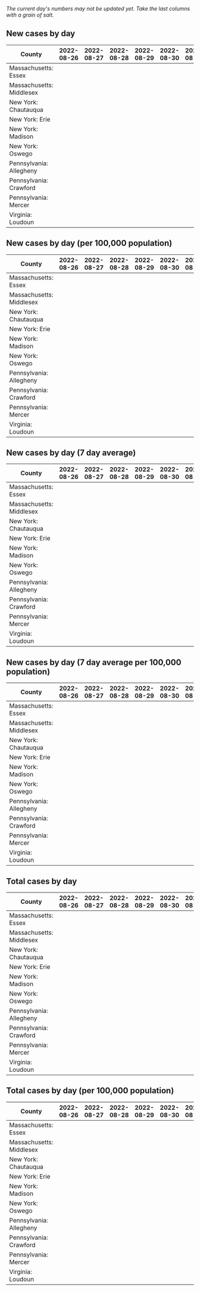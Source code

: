 _The current day's numbers may not be updated yet. Take the last columns with a grain of salt._
## New cases by day

| County | 2022-08-26 | 2022-08-27 | 2022-08-28 | 2022-08-29 | 2022-08-30 | 2022-08-31 | 2022-09-01 |
| --- | --- | --- | --- | --- | --- | --- | --- |
| Massachusetts: Essex |  |  |  |  |  |  |  |
| Massachusetts: Middlesex |  |  |  |  |  |  |  |
| New York: Chautauqua |  |  |  |  |  |  |  |
| New York: Erie |  |  |  |  |  |  |  |
| New York: Madison |  |  |  |  |  |  |  |
| New York: Oswego |  |  |  |  |  |  |  |
| Pennsylvania: Allegheny |  |  |  |  |  |  |  |
| Pennsylvania: Crawford |  |  |  |  |  |  |  |
| Pennsylvania: Mercer |  |  |  |  |  |  |  |
| Virginia: Loudoun |  |  |  |  |  |  |  |

## New cases by day (per 100,000 population)

| County | 2022-08-26 | 2022-08-27 | 2022-08-28 | 2022-08-29 | 2022-08-30 | 2022-08-31 | 2022-09-01 |
| --- | --- | --- | --- | --- | --- | --- | --- |
| Massachusetts: Essex |  |  |  |  |  |  |  |
| Massachusetts: Middlesex |  |  |  |  |  |  |  |
| New York: Chautauqua |  |  |  |  |  |  |  |
| New York: Erie |  |  |  |  |  |  |  |
| New York: Madison |  |  |  |  |  |  |  |
| New York: Oswego |  |  |  |  |  |  |  |
| Pennsylvania: Allegheny |  |  |  |  |  |  |  |
| Pennsylvania: Crawford |  |  |  |  |  |  |  |
| Pennsylvania: Mercer |  |  |  |  |  |  |  |
| Virginia: Loudoun |  |  |  |  |  |  |  |

## New cases by day (7 day average)

| County | 2022-08-26 | 2022-08-27 | 2022-08-28 | 2022-08-29 | 2022-08-30 | 2022-08-31 | 2022-09-01 |
| --- | --- | --- | --- | --- | --- | --- | --- |
| Massachusetts: Essex |  |  |  |  |  |  |  |
| Massachusetts: Middlesex |  |  |  |  |  |  |  |
| New York: Chautauqua |  |  |  |  |  |  |  |
| New York: Erie |  |  |  |  |  |  |  |
| New York: Madison |  |  |  |  |  |  |  |
| New York: Oswego |  |  |  |  |  |  |  |
| Pennsylvania: Allegheny |  |  |  |  |  |  |  |
| Pennsylvania: Crawford |  |  |  |  |  |  |  |
| Pennsylvania: Mercer |  |  |  |  |  |  |  |
| Virginia: Loudoun |  |  |  |  |  |  |  |

## New cases by day (7 day average per 100,000 population)

| County | 2022-08-26 | 2022-08-27 | 2022-08-28 | 2022-08-29 | 2022-08-30 | 2022-08-31 | 2022-09-01 |
| --- | --- | --- | --- | --- | --- | --- | --- |
| Massachusetts: Essex |  |  |  |  |  |  |  |
| Massachusetts: Middlesex |  |  |  |  |  |  |  |
| New York: Chautauqua |  |  |  |  |  |  |  |
| New York: Erie |  |  |  |  |  |  |  |
| New York: Madison |  |  |  |  |  |  |  |
| New York: Oswego |  |  |  |  |  |  |  |
| Pennsylvania: Allegheny |  |  |  |  |  |  |  |
| Pennsylvania: Crawford |  |  |  |  |  |  |  |
| Pennsylvania: Mercer |  |  |  |  |  |  |  |
| Virginia: Loudoun |  |  |  |  |  |  |  |

## Total cases by day

| County | 2022-08-26 | 2022-08-27 | 2022-08-28 | 2022-08-29 | 2022-08-30 | 2022-08-31 | 2022-09-01 |
| --- | --- | --- | --- | --- | --- | --- | --- |
| Massachusetts: Essex |  |  |  |  |  |  | 235088 |
| Massachusetts: Middlesex |  |  |  |  |  |  | 398518 |
| New York: Chautauqua |  |  |  |  |  |  | 27023 |
| New York: Erie |  |  |  |  |  |  | 247099 |
| New York: Madison |  |  |  |  |  |  | 15303 |
| New York: Oswego |  |  |  |  |  |  | 30986 |
| Pennsylvania: Allegheny |  |  |  |  |  |  | 311556 |
| Pennsylvania: Crawford |  |  |  |  |  |  | 22207 |
| Pennsylvania: Mercer |  |  |  |  |  |  | 26005 |
| Virginia: Loudoun |  |  |  |  |  |  | 86835 |

## Total cases by day (per 100,000 population)

| County | 2022-08-26 | 2022-08-27 | 2022-08-28 | 2022-08-29 | 2022-08-30 | 2022-08-31 | 2022-09-01 |
| --- | --- | --- | --- | --- | --- | --- | --- |
| Massachusetts: Essex |  |  |  |  |  |  | 29794.4 |
| Massachusetts: Middlesex |  |  |  |  |  |  | 24726.6 |
| New York: Chautauqua |  |  |  |  |  |  | 21294.2 |
| New York: Erie |  |  |  |  |  |  | 26896.5 |
| New York: Madison |  |  |  |  |  |  | 21571.4 |
| New York: Oswego |  |  |  |  |  |  | 25375.7 |
| Pennsylvania: Allegheny |  |  |  |  |  |  | 25620.4 |
| Pennsylvania: Crawford |  |  |  |  |  |  | 26240.4 |
| Pennsylvania: Mercer |  |  |  |  |  |  | 23765.4 |
| Virginia: Loudoun |  |  |  |  |  |  | 20998.0 |
